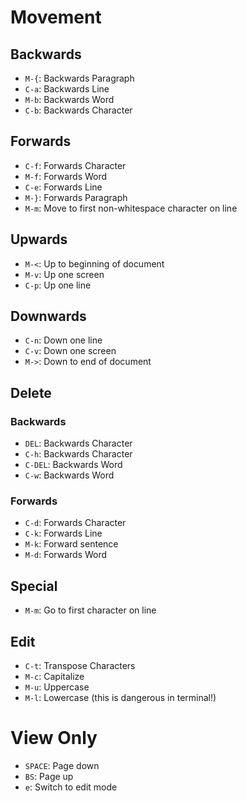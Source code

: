 # Movement

## Backwards

- `M-{`: Backwards Paragraph
- `C-a`: Backwards Line
- `M-b`: Backwards Word
- `C-b`: Backwards Character

## Forwards

- `C-f`: Forwards Character
- `M-f`: Forwards Word
- `C-e`: Forwards Line
- `M-}`: Forwards Paragraph
- `M-m`: Move to first non-whitespace character on line

## Upwards

- `M-<`: Up to beginning of document
- `M-v`: Up one screen
- `C-p`: Up one line

## Downwards

- `C-n`: Down one line
- `C-v`: Down one screen
- `M->`: Down to end of document

## Delete

### Backwards

- `DEL`: Backwards Character
- `C-h`: Backwards Character
- `C-DEL`: Backwards Word
- `C-w`: Backwards Word

### Forwards

- `C-d`: Forwards Character
- `C-k`: Forwards Line
- `M-k`: Forward sentence
- `M-d`: Forwards Word

## Special

- `M-m`: Go to first character on line


## Edit

- `C-t`: Transpose Characters
- `M-c`: Capitalize
- `M-u`: Uppercase
- `M-l`: Lowercase (this is dangerous in terminal!)

# View Only

- `SPACE`: Page down
- `BS`: Page up
- `e`: Switch to edit mode
